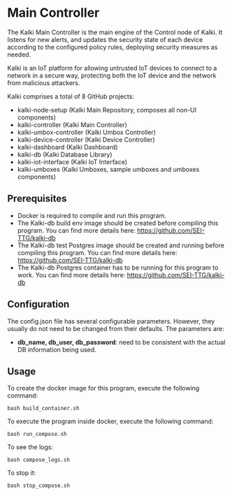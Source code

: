 # Main Controller

The Kalki Main Controller is the main engine of the Control node of Kalki. It listens for new alerts, and updates the security state of each device according to the configured policy rules, deploying security measures as needed.

Kalki is an IoT platform for allowing untrusted IoT devices to connect to a network in a secure way, protecting both the IoT device and the network from malicious attackers.

Kalki comprises a total of 8 GitHub projects:
- kalki-node-setup (Kalki Main Repository, composes all non-UI components)
- kalki-controller (Kalki Main Controller)
- kalki-umbox-controller (Kalki Umbox Controller)
- kalki-device-controller (Kalki Device Controller)
- kalki-dashboard (Kalki Dashboard)
- kalki-db (Kalki Database Library)
- kalki-iot-interface (Kalki IoT Interface)
- kalki-umboxes (Kalki Umboxes, sample umboxes and umboxes components)
 
## Prerequisites
 - Docker is required to compile and run this program.
 - The Kalki-db build env image should be created before compiling this program. You can find more details here: https://github.com/SEI-TTG/kalki-db
 - The Kalki-db test Postgres image should be created and running before compiling this program. You can find more details here: https://github.com/SEI-TTG/kalki-db 
 - The Kalki-db Postgres container has to be running for this program to work. You can find more details here: https://github.com/SEI-TTG/kalki-db
 
## Configuration
The config.json file has several configurable parameters. However, they usually do not need to be changed from their defaults. The parameters are:
 - <b>db_name, db_user, db_password</b>: need to be consistent with the actual DB information being used.
 
## Usage
To create the docker image for this program, execute the following command:

`bash build_container.sh`

To execute the program inside docker, execute the following command:

`bash run_compose.sh`

To see the logs:

`bash compose_logs.sh`

To stop it:

`bash stop_compose.sh`
